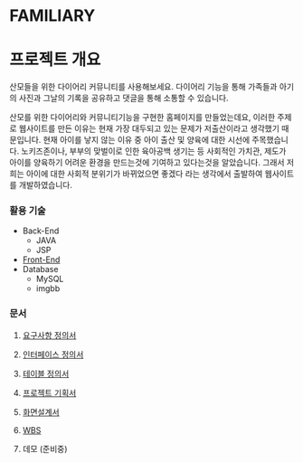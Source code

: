 # FAMILIARY

# 프로젝트 개요

산모들을 위한 다이어리 커뮤니티를 사용해보세요.
다이어리 기능을 통해 가족들과 아기의 사진과 그날의 기록을 공유하고 댓글을 통해 소통할 수 있습니다.

산모를 위한 다이어리와 커뮤니티기능을 구현한 홈페이지를 만들었는데요, 
이러한 주제로 웹사이트를 만든 이유는 현재 가장 대두되고 있는 문제가 저출산이라고 생각했기 때문입니다.
현재 아이를 낳지 않는 이유 중 아이 출산 및 양육에 대한 시선에 주목했습니다.
노키즈존이나, 부부의 맞벌이로 인한 육아공백 생기는 등 사회적인 가치관, 제도가 아이를 양육하기 어려운 환경을 만드는것에 기여하고 있다는것을 알았습니다.
그래서 저희는 아이에 대한 사회적 분위기가 바뀌었으면 좋겠다 라는 생각에서 출발하여 웹사이트를 개발하였습니다.

### 활용 기술
* Back-End
  *  JAVA
  *  JSP
* [Front-End](https://github.com/iconew123/familiary.git)
* Database
  * MySQL
  * imgbb


### 문서
1. [요구사항 정의서](https://docs.google.com/spreadsheets/d/1rbcw7myThzqLoL2FxhxpT_1o7t-XeOQS_jAKuTZBYmY/edit?usp=drive_link)
2. [인터페이스 정의서](https://docs.google.com/spreadsheets/d/1LbNl-WeZ9B9Y3sj1i3FLD27nFV7FWz2WmgviOELu5-8/edit?usp=drive_link)
3. [테이블 정의서](https://docs.google.com/spreadsheets/d/1JYVlx6xnDEShnV2gC2NdtsCRumgcWUS1kBApFnKXUSc/edit?usp=drive_link)
4. [프로젝트 기획서](https://drive.google.com/file/d/10bvzlfkyeM6y1bJCUw26Z2F1ZyjxQp8o/view?usp=drive_link
)
5. [화면설계서](https://drive.google.com/file/d/1E_uTQvctvmOBdXes3DbKaJ13d_8YqUut/view?usp=drive_link)
6. [WBS](https://docs.google.com/spreadsheets/d/128qu0fl6bdxIbF27ZLxJ9pl_UIwAxATd7azqcxNJEhE/edit?usp=drive_link)

7. 데모 (준비중)

